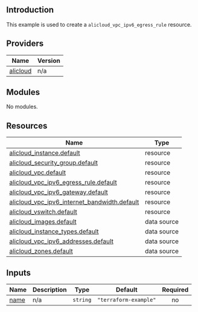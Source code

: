 <!-- BEGIN_TF_DOCS -->
## Introduction

This example is used to create a `alicloud_vpc_ipv6_egress_rule` resource.

## Providers

| Name | Version |
|------|---------|
| <a name="provider_alicloud"></a> [alicloud](#provider\_alicloud) | n/a |

## Modules

No modules.

## Resources

| Name | Type |
|------|------|
| [alicloud_instance.default](https://registry.terraform.io/providers/aliyun/alicloud/latest/docs/resources/instance) | resource |
| [alicloud_security_group.default](https://registry.terraform.io/providers/aliyun/alicloud/latest/docs/resources/security_group) | resource |
| [alicloud_vpc.default](https://registry.terraform.io/providers/aliyun/alicloud/latest/docs/resources/vpc) | resource |
| [alicloud_vpc_ipv6_egress_rule.default](https://registry.terraform.io/providers/aliyun/alicloud/latest/docs/resources/vpc_ipv6_egress_rule) | resource |
| [alicloud_vpc_ipv6_gateway.default](https://registry.terraform.io/providers/aliyun/alicloud/latest/docs/resources/vpc_ipv6_gateway) | resource |
| [alicloud_vpc_ipv6_internet_bandwidth.default](https://registry.terraform.io/providers/aliyun/alicloud/latest/docs/resources/vpc_ipv6_internet_bandwidth) | resource |
| [alicloud_vswitch.default](https://registry.terraform.io/providers/aliyun/alicloud/latest/docs/resources/vswitch) | resource |
| [alicloud_images.default](https://registry.terraform.io/providers/aliyun/alicloud/latest/docs/data-sources/images) | data source |
| [alicloud_instance_types.default](https://registry.terraform.io/providers/aliyun/alicloud/latest/docs/data-sources/instance_types) | data source |
| [alicloud_vpc_ipv6_addresses.default](https://registry.terraform.io/providers/aliyun/alicloud/latest/docs/data-sources/vpc_ipv6_addresses) | data source |
| [alicloud_zones.default](https://registry.terraform.io/providers/aliyun/alicloud/latest/docs/data-sources/zones) | data source |

## Inputs

| Name | Description | Type | Default | Required |
|------|-------------|------|---------|:--------:|
| <a name="input_name"></a> [name](#input\_name) | n/a | `string` | `"terraform-example"` | no |
<!-- END_TF_DOCS -->    